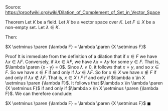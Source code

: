 # 

Source: https://proofwiki.org/wiki/Dilation_of_Complement_of_Set_in_Vector_Space

Theorem
Let $K$ be a field.
Let $X$ be a vector space over $K$.
Let $F \subseteq X$ be a non-empty set.
Let $\lambda \in K$.

Then:

$X \setminus \paren {\lambda F} = \lambda \paren {X \setminus F}$


Proof
It is immediate from the definition of a dilation that if $x \in F$ we have $\lambda x \in \lambda F$. 
Conversely, if $\lambda x \in \lambda F$, we have $\lambda x = \lambda y$ for some $y \in F$.
That is, $\lambda \paren {x - y} = 0$. 
Since $\lambda \ne 0$, it follows that $x = y$, and so $x \in F$.
So we have $x \in F$ if and only if $\lambda x \in \lambda F$.
So for $x \in X$ we have $x \not \in F$ if and only if $\lambda x \not \in \lambda F$. 
That is, $x \in X \setminus F$ if and only if $\lambda x \in X \setminus \paren {\lambda F}$.
It follows that $\lambda x \in \lambda \paren {X \setminus F}$ if and only if $\lambda x \in X \setminus \paren {\lambda F}$.
We can therefore conclude:

$X \setminus \paren {\lambda F} = \lambda \paren {X \setminus F}$
$\blacksquare$





